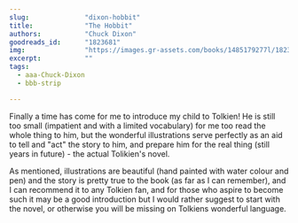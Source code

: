 ```yaml
---
slug:              "dixon-hobbit"
title:             "The Hobbit"
authors:           "Chuck Dixon"
goodreads_id:      "1823681"
img:               "https://images.gr-assets.com/books/1485179277l/1823681.jpg"
excerpt:           ""
tags:
  - aaa-Chuck-Dixon
  - bbb-strip

---
```


Finally a time has come for me to introduce my child to Tolkien! He is still too small (impatient and with a limited 
vocabulary) for me too read the whole thing to him, but the wonderful illustrations serve perfectly as an aid to tell 
and "act" the story to him, and prepare him for the real thing (still years in future) - the actual Tolikien's novel.

As mentioned, illustrations are beautiful (hand painted with water colour and pen) and the story is pretty true to the 
book (as far as I can remember), and I can recommend it to any Tolkien fan, and for those who aspire to become such it 
may be a good introduction but I would rather suggest to start with the novel, or otherwise you will be missing on 
Tolkiens wonderful language.